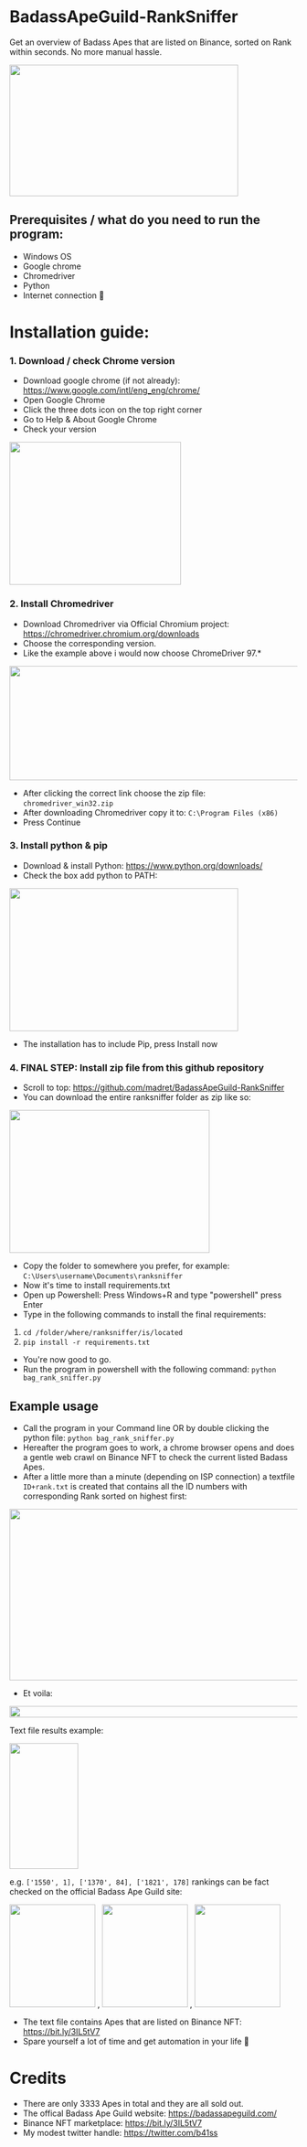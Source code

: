 # BadassApeGuild-RankSniffer
Get an overview of Badass Apes that are listed on Binance, sorted on Rank within seconds. No more manual hassle.

<img src="https://user-images.githubusercontent.com/56820649/153955706-07672c73-06fa-4554-83d1-a52eb64064f7.gif" width="400" height="230">

## Prerequisites / what do you need to run the program:
- Windows OS
- Google chrome
- Chromedriver
- Python
- Internet connection 🙉

# Installation guide:

### 1. Download / check Chrome version
- Download google chrome (if not already):
https://www.google.com/intl/eng_eng/chrome/
- Open Google Chrome
- Click the three dots icon on the top right corner
- Go to Help & About Google Chrome
- Check your version
<img src="https://user-images.githubusercontent.com/56820649/151449904-9751edde-5549-4131-bcc0-ae9d379c236c.png" width="300" height="250">

### 2. Install Chromedriver

- Download Chromedriver via Official Chromium project:
https://chromedriver.chromium.org/downloads
- Choose the corresponding version.
- Like the example above i would now choose ChromeDriver 97.*

<img src="https://user-images.githubusercontent.com/56820649/151450613-af0476b7-6151-47d4-83b1-7fa2e09f6323.png" width="600" height="200">

- After clicking the correct link choose the zip file: `chromedriver_win32.zip`
- After downloading Chromedriver copy it to: `C:\Program Files (x86)`
- Press Continue

### 3. Install python & pip

- Download & install Python: https://www.python.org/downloads/
- Check the box add python to PATH:

<img src="https://user-images.githubusercontent.com/56820649/151678507-67dd067d-1aaa-4754-9445-2e836734d6d1.png" width="400" height="250">

- The installation has to include Pip, press Install now

### 4. FINAL STEP: Install zip file from this github repository
- Scroll to top: https://github.com/madret/BadassApeGuild-RankSniffer
- You can download the entire ranksniffer folder as zip like so:

<img src="https://user-images.githubusercontent.com/56820649/151702319-88194648-7c64-4831-b61e-4cdf41cc38af.png" width="350" height="250">

- Copy the folder to somewhere you prefer, for example: `C:\Users\username\Documents\ranksniffer`
- Now it's time to install requirements.txt
- Open up Powershell:
Press Windows+R and type "powershell" press Enter
- Type in the following commands to install the final requirements:
1. `cd /folder/where/ranksniffer/is/located` 
2. `pip install -r requirements.txt`
- You're now good to go.
- Run the program in powershell with the following command: `python bag_rank_sniffer.py`

## Example usage
- Call the program in your Command line OR by double clicking the python file: `python bag_rank_sniffer.py`   
- Hereafter the program goes to work, a chrome browser opens and does a gentle web crawl on Binance NFT to check the current listed Badass Apes.
- After a little more than a minute (depending on ISP connection) a textfile `ID+rank.txt` is created that contains all the ID numbers with corresponding Rank sorted on highest first:

<img src="https://user-images.githubusercontent.com/56820649/151707582-d1f18cab-f4ca-4f21-b028-5c9f731aad61.png" width="700" height="300">
     
- Et voila:

<img src="https://user-images.githubusercontent.com/56820649/151707626-92b76a1c-8072-43b6-b8b0-d53c27132b02.png" width="700" height="20">


Text file results example:

<img src="https://user-images.githubusercontent.com/56820649/151703878-d0be8944-17d5-4742-a9a0-cfdb9a4f03b1.png" width="120" height="220">

e.g.
`['1550', 1], ['1370', 84], ['1821', 178]` rankings can be fact checked on the official Badass Ape Guild site:

<img src="https://user-images.githubusercontent.com/56820649/151580603-441b9552-d9db-4933-9110-74504ba761e4.png" width="150" height="180"> , <img src="https://user-images.githubusercontent.com/56820649/151574311-cd763eb0-bf9f-4023-ba2f-80772fe9292f.png" width="150" height="180"> , <img src="https://user-images.githubusercontent.com/56820649/151580694-653d90bd-08e6-4acb-8fdc-917f1c0d24fe.png" width="150" height="180">

- The text file contains Apes that are listed on Binance NFT: https://bit.ly/3IL5tV7
- Spare yourself a lot of time and get automation in your life 🙊

# Credits

- There are only 3333 Apes in total and they are all sold out.
- The offical Badass Ape Guild website: https://badassapeguild.com/
- Binance NFT marketplace: https://bit.ly/3IL5tV7
- My modest twitter handle: https://twitter.com/b41ss
